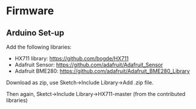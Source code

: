# Firmware


## Arduino Set-up

Add the following libraries:

* HX711 library: https://github.com/bogde/HX711
* Adafruit Sensor: https://github.com/adafruit/Adafruit_Sensor
* Adafruit BME280: https://github.com/adafruit/Adafruit_BME280_Library


Download as zip, use Sketch->Include Library->Add .zip file.

Then again, Sketct->Include Library->HX711-master (from the contributed libraries)